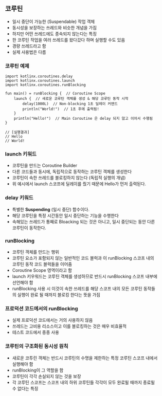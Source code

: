 

## 코루틴

- 일시 중단이 가능한 (Suspendable) 작업 객체
- 동시성을 보장하는 쓰레드와 비슷한 개념을 가짐
- 하지만 어떤 쓰레드에도 종속되지 않는다는 특징
- 한 코루틴 작업을 여러 쓰레드를 왔다갔다 하며 실행할 수도 있음 
- 경량 쓰레드라고 함
- 실제 사용법은 다름 

### 코루틴 예제
~~~
import kotlinx.coroutines.delay
import kotlinx.coroutines.launch
import kotlinx.coroutines.runBlocking

fun main() = runBlocking {  // Coroutine Scope
    launch {  // 새로운 코루틴 객체를 생성 & 해당 코루틴 동작 시작
        delay(1000L)  // Non-blocking 1초 딜레이 커맨드
        println("World!")  // 1초 후에 출력됨!
    }
    println("Hello!")  // Main Coroutine 은 delay 되지 않고 이어서 수행됨
}

// [실행결과]
// Hello
// World!
~~~

### launch 키워드
- 코루틴을 만드는 Coroutine Builder
- 다른 코드들과 동시에, 독립적으로 동작하는 코루틴 객체를 생성한다
- 코루틴이 속한 쓰레드를 블로킹하지 않는다 (독립적 실행의 개념)
- 위 예시에서 launch 스코프에 딜레이를 줬기 때문에 Hello가 먼저 출력된다.

### delay 키워드
- 특별한 **Suspending** (일시 중단) 함수이다.
- 해당 코루틴을 특정 시간동안 일시 중단하는 기능을 수행한다
- 속해있는 쓰레드가 통째로 Bloacking 되는 것은 아니고, 일시 중단되는 동안 다른 코루틴이 동작한다.

### runBlocking
- 코루틴 객체를 만드는 행위
- 코루틴 요소가 포함되지 않는 일반적인 코드 블럭과 이 runBlocking 스코프 내의 코루틴 
  동작 코드 블럭들을 이어줌
- Coroutine Scope 영역이라고 함 
- launch 키우워드는 코루틴 객체를 생성하므로 반드시 runBlocking 스코프 내부에 선언해야 함
- runBlocking 사용 시 이것이 속한 쓰레드를 해당 스코프 내의 모든 코루틴 동작들의 실행이 완료 될 때까지
  블로킹 한다는 뜻을 가짐


### 프로덕션 코드에서의 runBlocking
- 실제 프로덕션 코드에서는 거의 사용하지 않음
- 쓰레드는 고비용 리소스이고 이를 블로킹하는 것은 매우 비효율적
- 테스트 코드에서 종종 사용

### 코루틴의 구조화된 동시성 원칙
- 새로운 코투린 객체는 반드시 코루틴의 수명을 제한하는 특정 코루틴 스코프 내에서 실행해야 함
- runBlocking이 그 역할을 함 
- 코루틴이 각각 손실되지 않는 것을 보장 
- 각 코루틴 스코프는 스코프 내의 하위 코루틴들 각각이 모두 완료될 때까지 종료될 수 없다는 특징 